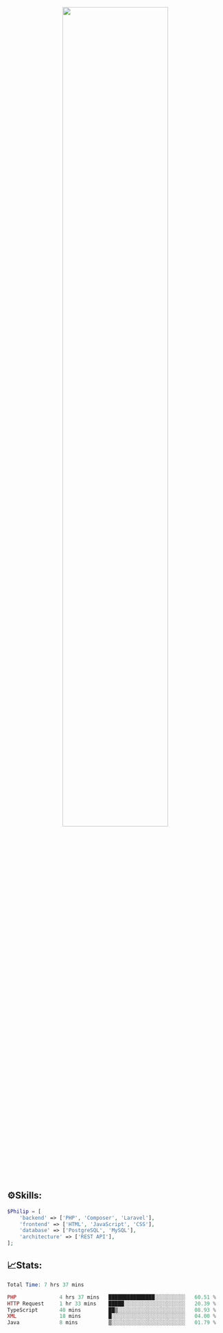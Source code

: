 <div align="center">
<img src="https://readme-typing-svg.demolab.com?font=Inconsolata&weight=500&size=50&duration=4000&pause=300&color=A7A459&center=true&vCenter=true&multiline=true&repeat=false&random=false&width=1300&height=140&lines=Hello,+Привет;I'm+Philip+a+beginner+backend+developer+in+php" width="70%" />
</div>

## ⚙️Skills:
```php
$Philip = [
    'backend' => ['PHP', 'Composer', 'Laravel'],
    'frontend' => ['HTML', 'JavaScript', 'CSS'],
    'database' => ['PostgreSQL', 'MySQL'],
    'architecture' => ['REST API'],
];
```
## 📈Stats:
<!--START_SECTION:waka-->

```PHP
Total Time: 7 hrs 37 mins

PHP              4 hrs 37 mins   ███████████████░░░░░░░░░░   60.51 %
HTTP Request     1 hr 33 mins    █████░░░░░░░░░░░░░░░░░░░░   20.39 %
TypeScript       40 mins         ██▒░░░░░░░░░░░░░░░░░░░░░░   08.93 %
XML              18 mins         █░░░░░░░░░░░░░░░░░░░░░░░░   04.00 %
Java             8 mins          ▒░░░░░░░░░░░░░░░░░░░░░░░░   01.79 %
```

<!--END_SECTION:waka-->

